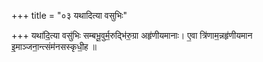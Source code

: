 +++
title = "०३ यथादित्या वसुभिः"

+++
यथा॑दि॒त्या वसु॑भिः सम्बभू॒वुर्म॒रुद्भि॑रु॒ग्रा अहृ॑णीयमानाः। ए॒वा त्रि॑णाम॒न्नहृ॑णीयमान इ॒माञ्जना॒न्त्संम॑नसस्कृधी॒ह ॥